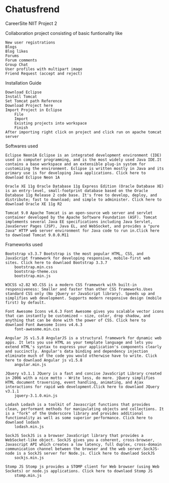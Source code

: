 # Chatusfrend
CareerSite NIIT Project 2

Collaboration project consisting of basic funtionality like

    New user registrations
    Blogs
    Blog likes
    Forums
    Forum comments
    Group Chat
    User profiles with multipart image
    Friend Request (accept and reject)

Installation Guide

    Download Eclipse
    Install Tomcat
    Set Tomcat path Reference
    Download Project here
    Import Project in Eclipse
        File
        Import
        Existing projects into workspace
        Finish
    After importing right click on project and click run on apache tomcat server

Softwares used

    Eclipse Neon1A Eclipse is an integrated development environment (IDE) used in computer programming, and is the most widely used Java IDE.It contains a base workspace and an extensible plug-in system for customizing the environment. Eclipse is written mostly in Java and its primary use is for developing Java applications. Click here to download Eclipse Neon 1A

    Oracle XE 11g Oracle Database 11g Express Edition (Oracle Database XE) is an entry-level, small-footprint database based on the Oracle Database 11g Release 2 code base. It's free to develop, deploy, and distribute; fast to download; and simple to administer. Click here to download Oracle XE 11g R2

    Tomcat 9.0 Apache Tomcat is an open-source web server and servlet container developed by the Apache Software Foundation (ASF). Tomcat implements several Java EE specifications including Java Servlet, JavaServer Pages (JSP), Java EL, and WebSocket, and provides a "pure Java" HTTP web server environment for Java code to run in.Click here to download Tomcat 9.0.0.M11

Frameworks used

    Bootstrap v3.3.7 Bootstrap is the most popular HTML, CSS, and JavaScript framework for developing responsive, mobile-first web sites. Click here to downlaod Bootstrap 3.3.7
        bootstrap.min.css
        bootstrap-theme.css
        bootstrap.min.js

    W3CSS v2.82 W3.CSS is a modern CSS framework with built-in responsiveness: Smaller and faster than other CSS frameworks.Uses standard CSS only (No jQuery or JavaScript library). Speeds up and simplifies web development. Supports modern responsive design (mobile first) by default.

    Font Awesome Icons v4.6.3 Font Awesome gives you scalable vector icons that can instantly be customized — size, color, drop shadow, and anything that can be done with the power of CSS. Click here to downlaod Font Awesome Icons v4.6.3
        font-awesome.min.css

    Angular JS v1.5.8 AngularJS is a structural framework for dynamic web apps. It lets you use HTML as your template language and lets you extend HTML's syntax to express your application's components clearly and succinctly. Angular's data binding and dependency injection eliminate much of the code you would otherwise have to write. Click here to downlaod Angular js v1.5.8
        angular.min.js

    JQuery v3.1.1 JQuery is a fast and concise JavaScript Library created in 2006 with a nice motto - Write less, do more. jQuery simplifies HTML document traversing, event handling, animating, and Ajax interactions for rapid web development.Click here to downlaod JQuery v3.1.1
        jquery-3.1.0.min.js

    Lodash Lodash is a toolkit of Javascript functions that provides clean, performant methods for manipulating objects and collections. It is a "fork" of the Underscore library and provides additional functionality as well as some superior performance. Click here to downlaod lodash
        lodash.min.js

    SockJS SockJS is a browser JavaScript library that provides a WebSocket-like object. SockJS gives you a coherent, cross-browser, Javascript API which creates a low latency, full duplex, cross-domain communication channel between the browser and the web server.SockJS-node is a SockJS server for Node.js. Click here to downlaod SockJS
        sockjs.min.js

    Stomp JS Stomp js provides a STOMP client for Web browser (using Web Sockets) or node.js applications. Click here to downlaod Stomp JS
        stomp.min.js
